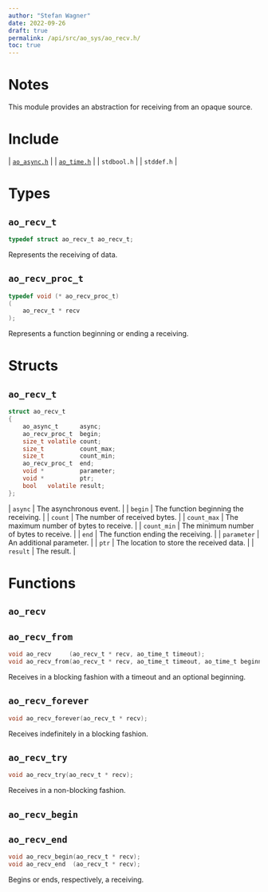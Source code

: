 ```yaml
---
author: "Stefan Wagner"
date: 2022-09-26
draft: true
permalink: /api/src/ao_sys/ao_recv.h/
toc: true
---
```


# Notes

This module provides an abstraction for receiving from an opaque source.

# Include

| [`ao_async.h`](ao_async.h.md) |
| [`ao_time.h`](ao_time.h.md) |
| `stdbool.h` |
| `stddef.h` |

# Types

## `ao_recv_t`

```c
typedef struct ao_recv_t ao_recv_t;
```

Represents the receiving of data.

## `ao_recv_proc_t`

```c
typedef void (* ao_recv_proc_t)
(
    ao_recv_t * recv
);
```

Represents a function beginning or ending a receiving.

# Structs

## `ao_recv_t`

```c
struct ao_recv_t
{
    ao_async_t      async;
    ao_recv_proc_t  begin;
    size_t volatile count;
    size_t          count_max;
    size_t          count_min;
    ao_recv_proc_t  end;
    void *          parameter;
    void *          ptr;
    bool   volatile result;
};
```

| `async` | The asynchronous event. |
| `begin` | The function beginning the receiving. |
| `count` | The number of received bytes. |
| `count_max` | The maximum number of bytes to receive. |
| `count_min` | The minimum number of bytes to receive. |
| `end` | The function ending the receiving. |
| `parameter` | An additional parameter. |
| `ptr` | The location to store the received data. |
| `result` | The result. |

# Functions

## `ao_recv`
## `ao_recv_from`

```c
void ao_recv     (ao_recv_t * recv, ao_time_t timeout);
void ao_recv_from(ao_recv_t * recv, ao_time_t timeout, ao_time_t beginning);
```

Receives in a blocking fashion with a timeout and an optional beginning.

## `ao_recv_forever`

```c
void ao_recv_forever(ao_recv_t * recv);
```

Receives indefinitely in a blocking fashion.

## `ao_recv_try`

```c
void ao_recv_try(ao_recv_t * recv);
```

Receives in a non-blocking fashion.

## `ao_recv_begin`
## `ao_recv_end`

```c
void ao_recv_begin(ao_recv_t * recv);
void ao_recv_end  (ao_recv_t * recv);
```

Begins or ends, respectively, a receiving.
